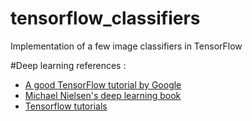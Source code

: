 # tensorflow_classifiers

Implementation of a few image classifiers in TensorFlow

#Deep learning references : 

* [A good TensorFlow tutorial by Google ](https://www.youtube.com/watch?v=Ejec3ID_h0w) 
* [Michael Nielsen's deep learning book ](http://neuralnetworksanddeeplearning.com/)
* [Tensorflow tutorials](https://github.com/nlintz/TensorFlow-Tutorials)
